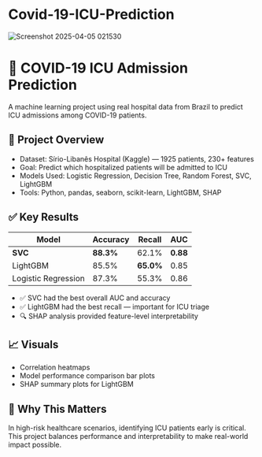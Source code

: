 # Covid-19-ICU-Prediction

![Screenshot 2025-04-05 021530](https://github.com/user-attachments/assets/d476525b-4ed9-4245-9611-09e35e147728)


# 🧠 COVID-19 ICU Admission Prediction

A machine learning project using real hospital data from Brazil to predict ICU admissions among COVID-19 patients.

## 🧪 Project Overview
- Dataset: Sírio-Libanês Hospital (Kaggle) — 1925 patients, 230+ features
- Goal: Predict which hospitalized patients will be admitted to ICU
- Models Used: Logistic Regression, Decision Tree, Random Forest, SVC, LightGBM
- Tools: Python, pandas, seaborn, scikit-learn, LightGBM, SHAP

## ✅ Key Results
| Model                | Accuracy | Recall | AUC     |
|---------------------|----------|--------|---------|
| **SVC**              | **88.3%** | 62.1%  | **0.88** |
| LightGBM            | 85.5%    | **65.0%**  | 0.85    |
| Logistic Regression | 87.3%    | 55.3%  | 0.86    |

- ✅ SVC had the best overall AUC and accuracy  
- ✅ LightGBM had the best recall — important for ICU triage  
- 🔍 SHAP analysis provided feature-level interpretability  

## 📈 Visuals
- Correlation heatmaps
- Model performance comparison bar plots
- SHAP summary plots for LightGBM

## 🧠 Why This Matters
In high-risk healthcare scenarios, identifying ICU patients early is critical. This project balances performance and interpretability to make real-world impact possible.


